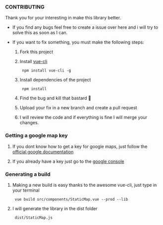 ### CONTRIBUTING

Thank you for your interesting in make this library better.

- If you find any bugs feel free to create a issue over here and i will try to solve this as soon as I can.

- If you want to fix something, you must make the following steps:

	1. Fork this project
	2. Install [vue-cli](https://github.com/vuejs/vue-cli)
	
			npm install vue-cli -g
			
	3. Install dependencies of the project
	
			npm install
			
	4. Find the bug and kill that bastard :speak_no_evil:
	5. Upload your fix in a new branch and create a pull request
	6. I will review the code and if everything is fine I will merge your changes.
	
### Getting a google map key

1. If you dont know how to get a key for google maps, just follow the [official google documentation](https://developers.google.com/maps/documentation/javascript/get-api-key)
	
2. If you already have a key just go to the [google console](https://console.developers.google.com/apis/credentials)

### Generating a build

1. Making a new build is easy thanks to the awesome vue-cli, just type in your terminal
	
		vue build src/components/StaticMap.vue --prod --lib
			
2. I will generate the library in the dist folder
	
		dist/StaticMap.js

